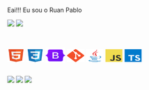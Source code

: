 Eai!!! Eu sou o Ruan Pablo

<div>
  <img height="160em" src="https://github-readme-stats.vercel.app/api?username=RUZZIN&show_icons=true&theme=radical">
  <img height="160em" src="https://github-readme-stats.vercel.app/api/top-langs/?username=RUZZIN&layout=compact&theme=radical">
</div>  

  ##
  
<div style="display: inline_block"><br>
   <img align="center" alt="Ruan-HTML" height="30" width="40" src="https://raw.githubusercontent.com/devicons/devicon/master/icons/html5/html5-original.svg">
  <img align="center" alt="Ruan-CSS" height="30" width="40" src="https://raw.githubusercontent.com/devicons/devicon/master/icons/css3/css3-original.svg">
  <img align="center" alt="Ruan-Bootstrap" height="35" width="45" src="https://raw.githubusercontent.com/devicons/devicon/master/icons/bootstrap/bootstrap-original.svg">
  <img align="center" alt="Ruan-git" height="30" width="40" src="https://raw.githubusercontent.com/devicons/devicon/master/icons/git/git-original.svg">
   <img align="center" alt="Ruan-java" height="30" width="40" src="https://raw.githubusercontent.com/devicons/devicon/master/icons/java/java-original.svg">
   <img align="center" alt="Ruan-JavaScript" height="30" width="40" src="https://raw.githubusercontent.com/devicons/devicon/master/icons/javascript/javascript-original.svg">
  <img align="center" alt="Ruan-TypeScript" height="30" width="40" src="https://raw.githubusercontent.com/devicons/devicon/master/icons/TypeScript/TypeScript-original.svg">
  <!-- <img align="center" alt="Ruan-Js" height="30" width="40" src="https://raw.githubusercontent.com/devicons/devicon/master/icons/javascript/javascript-plain.svg"> -->
  <!-- <img align="center" alt="Ruan-Ts" height="30" width="40" src="https://raw.githubusercontent.com/devicons/devicon/master/icons/typescript/typescript-plain.svg"> -->
  <!-- <img align="center" alt="Ruan-React" height="30" width="40" src="https://raw.githubusercontent.com/devicons/devicon/master/icons/react/react-original.svg"> -->
  <!-- <img align="right" alt="Ruan-pic" height="150" style="border-radius:50px;" src="https://lh3.googleusercontent.com/pw/AJFCJaXgrJyLXxgvU599sdrZbssNwCScK1a-Avf2bpMONZUGgGN5gCJtH6fO3xOB1QmzqmwqEDpuFUjNlxpVvEJUGr30-vDk1ISmMWnN7FH0XlR5NwWwAlL870axrNtf5aWuCSKmMLLmVwAtRqTjChWVve19JLs_Irje_0T-X3uTlkQPvTunRALcVtYppPXEFkyy-CZD8trRgsDJkq1OFAVAnK0sjRb1K8cDZULd5Yp8C9ecYadQXKTTvfQ5J_O_6E4J3AdCi6v33wo3OF3e3bAztuqVDbscgqqyQqukVxzy8N5gY-1v8icZTf2KYQWbmg8ly30QAKeLn5YiVstgaP3OYHvkwyOwsByRjsijZAxW0ckJs7crmvXYn7Hdrxyu6tXe2BeqIbOvx1g4sHeWmKs9y7AK2ak7GfE4Q0c-6I1CKs0EoIYVmsKlaJGmv6iJpg_-C6vMRJr7vWZJlhX_WU8eAzV-Jusby1q_mzjEtS1D6fDLLxpXWXGgTin5VbD8T2P1fLylG0AmOBkGerXM-2N6bv_2jxwURf0pbI_lQrd-kDBG3IWHv6uyKtJ1IoO0p-nTwXeieYgK8tzFmS-9osQw61zXD1vXmBQ9C-VddVmggvsj81BxYvHuQMGkOiqjv895xbE06D7R-SsXz1GX9RhvgbYEiDEblB-AfrY9rcUZjBEqf4Q9bjNx7XtxLdCcf83P6Hip_V8IWrpcnl-Vip-9sF0Wj7efX6EauReGyrRhOz4SJvzfUoMwEEVRsK-b_a3GGqh3PLys1Hdd2zF29_mKTh8N7bt-Cq7wrCLShnkQrU_f9s2pw1EkC2m__ZZ1HPXielgU2j-jG_zpDaK2jxwVVGJeGmaNy95IG5zei8TmH_lbu0GCT_hHq1DZCJBcsyzmWMTT2-a77HYeU0VFxysM7KeAack=w888-h873-s-no?authuser=0"> -->
</div>

  ##
 
<div> 
  <a href="https://www.instagram.com/ruanmesq77/" target="_blank"><img src="https://img.shields.io/badge/-Instagram-%23E4405F?style=for-the-badge&logo=instagram&logoColor=white" target="_blank"></a>
  <a href = "ruanp9725@gmail.com"><img src="https://img.shields.io/badge/-Gmail-%23333?style=for-the-badge&logo=gmail&logoColor=white" target="_blank"></a>
  <a href="https://www.linkedin.com/in/ruan-pablo-2b42a3235/" target="_blank"><img src="https://img.shields.io/badge/-LinkedIn-%230077B5?style=for-the-badge&logo=linkedin&logoColor=white" target="_blank"></a> 
  
</div>

